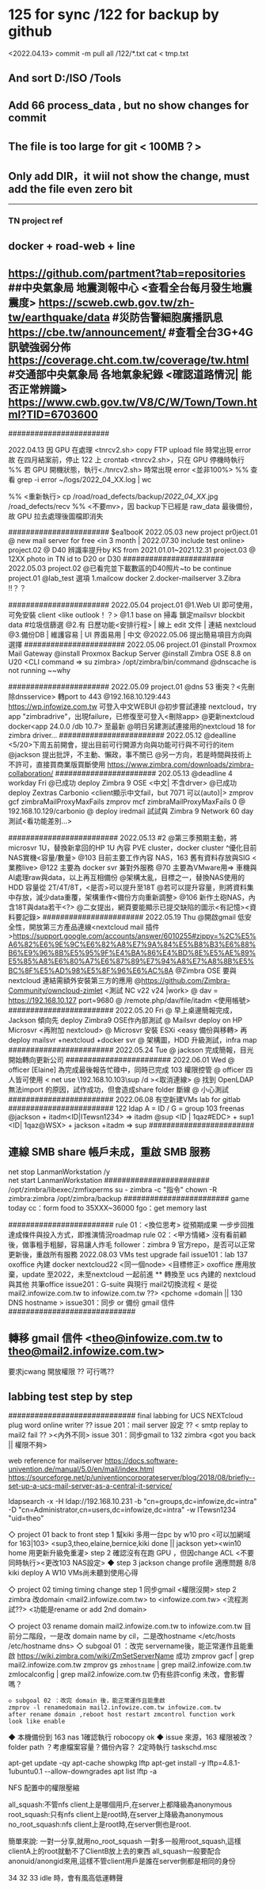 # 125 for sync /122 for backup by github

<2022.04.13>
commit -m pull all /122/*.txt
cat <<dog > tmp.txt

## And sort D:/ISO /Tools 
## Add 66 process_data , but no show changes for commit
## The file is too large for git < 100MB？>
## Only add DIR，it wiil not show the change, must add the file even zero bit

-----------------------------------------
### TN project ref
## docker + road-web + line
https://github.com/partment?tab=repositories
##中央氣象局 地震測報中心 <查看全台每月發生地震震度>
https://scweb.cwb.gov.tw/zh-tw/earthquake/data
#災防告警細胞廣播訊息
https://cbe.tw/announcement/
#查看全台3G+4G 訊號強弱分佈
https://coverage.cht.com.tw/coverage/tw.html
#交通部中央氣象局 各地氣象紀錄 <確認道路情況| 能否正常辨識>
https://www.cwb.gov.tw/V8/C/W/Town/Town.html?TID=6703600
-----------------------------------------

#######################

2022.04.13 
因 GPU 在處理 <tnrcv2.sh> copy FTP upload file 時常出現 error
故 在四月結案前，停止 122 上 crontab <tnrcv2.sh>，只在 GPU 停機時執行
%% 若 GPU 開機狀態，執行<./tnrcv2.sh> 時常出現 error <並非100%>
%% 查看 grep -i error ~/logs/2022_04_XX.log | wc

%% <重新執行> cp /road/road_defects/backup/*2022_04_XX*.jpg /road_defects/recv
%% <不要mv>，因 backup下已經是 raw_data 最後備份，故 GPU 拉去處理後圖檔即消失

#######################
$ea1booK
2022.05.03 new project
pr0ject.01  @ new mail server for free <in 3 month | 2022.07.30 include test online>
project.02  @ D40 辨識率提升by KS from 2021.01.01~2021.12.31
project.03  @ 12XX photo in TN id to D20 or D30
#######################
2022.05.03 
project.02  @已看完並下載數區的D40照片~to be continue
project.01  @lab_test 選項 1.mailcow docker 2.docker-mailserver 3.Zibra <JSJSS>!!？？

#######################
2022.05.04
project.01  @1.Web UI 即可使用，可免安裝 client <like outlook！？>
            @1.1 base on 掃毒<ClamAV> 鎖定mailsvr blockbit data #垃圾信篩選
		    @2.有 日歷功能<安排行程> | 線上 edit 文件 | 連結 nextcloud
		    @3.備份DB | 維護容易 | UI 界面易用  | 中文
		    @2022.05.06 提出簡易項目方向與選擇 <Jackson forgot>
#######################
2022.05.06
project.01  @install Proxmox Mail Gateway <PMG>
            @install Proxmox Backup Server <PBS>
		    @install Zimbra OSE 8.8 on U20 <CLI command => su zimbra>
		     /opt/zimbra/bin/command
		    @dnscache is not running ~~why

#######################
2022.05.09
project.01  @dns 53 衝突？<先刪除dnsservice> 轉port to 443
            @192.168.10.129:443 https://wp.infowize.com.tw 可登入中文WEBUI
		    @初步嘗試連接 nextcloud，try app "zimbradrive"，出現failure，已修復至可登入<刪除app>
		    @更新nextcloud docker<app 24.0.0 /db 10.7> 至最新
		    @明日另建測試連接用的nextcloud 18 for zimbra driver...
########################
2022.05.12  @dealline <5/20>下周五前開會，提出目前可行開源方向與功能可行與不可行的item
            @jackson  提出批評，不主動、懶政，事不關已
            @另一方向，若是時間與技術上不許可，直接買商業版買斷使用
https://www.zimbra.com/downloads/zimbra-collaboration/
#######################
202.05.13   @deadline 4 workday
Fri         @已成功 deploy Zimbra 9 OSE <中文| 不含drver>
			@已成功 deploy Zextras Carbonio <client顯示中文fail，but 7071 可以(auto)|>
				zmprov gcf zimbraMailProxyMaxFails
				zmprov mcf zimbraMailProxyMaxFails 0
			@ 192.168.10.129/carbonio
			@ deploy iredmail 試試與 Zimbra 9 Network 60 day 測試<看功能差別…>
			
#########################
2022.05.13 #2
     @第三季預期主動，將microsvr 1U，替換新拿回的HP 1U
     內容 PVE cluster<?/other>，docker cluster
     ^優化目前NAS實機<容量/數量>
	 @103 目前主要工作內容 NAS，163 舊有資料存放<cold>與SIG <業務live>
	 @122 主要為 docker svr 兼對外服務 <FTP=車機用/客戶用>
	 @70  主要為VMware用=> 車機與AI處理raw與data，以上再互相備份
	 @架構太亂，目標之一，替換NAS使用的HDD 容量從 2T/4T/8T，<是否>可以提升至18T
	 @若可以提升容量，則將資料集中存放，減少data重覆，架構重作<備份方向重新調整>
	 @106 <?>新作土砲NAS，內含18T與data若干<?>
	 @二女提出，網頁要能顯示已提交缺陷的圖示<有記憶><資料要記錄>
#######################
2022.05.19
Thu  @開啟gmail 低安全性，開放第三方產品連線<nextcloud mail 插件>https://support.google.com/accounts/answer/6010255#zippy=%2C%E5%A6%82%E6%9E%9C%E6%82%A8%E7%9A%84%E5%B8%B3%E6%88%B6%E9%96%8B%E5%95%9F%E4%BA%86%E4%BD%8E%E5%AE%89%E5%85%A8%E6%80%A7%E6%87%89%E7%94%A8%E7%A8%8B%E5%BC%8F%E5%AD%98%E5%8F%96%E6%AC%8A
     @Zimbra OSE 要與 nextcloud 連結需額外安裝第三方的應用<zimlet><owncloud-zimlet>
	 @https://github.com/Zimbra-Community/owncloud-zimlet <測試 NC v22 v24 |work>
	 @ dav = https://192.168.10.127 port=9680
	 @ /remote.php/dav/file/itadm   <使用帳號>
########################
2022.05.20 Fri
     @ 早上桌邊簡報完成，Jackson 傾向先 deploy Zimbra9 OSE作內部測試
     @ Mailsvr deploy on HP Microsvr <再附加 nextcloud><plus docker app>
	 @ Microsvr 安裝 ESXi <easy 備份與移轉> 再deploy mailsvr +nextcloud +docker svr
	 @ 架構圖，HDD 升級測試，infra map
########################
2022.05.24 Tue
     @ jackson 完成簡報，目光開始轉向更新公司
########################
2022.06.01 Wed
     @ officer [Elaine] 為完成最後報告忙碌中，同時已完成 103 權限控管
	 @ officer 四人皆可使用 < net use \\192.168.10.103\sup /d ><取消連線>
	 @ 找到 OpenLDAP 無法import 的原因，試作成功，但會造成share folder 斷線
	 @ 小心測試
########################
2022.06.08 有空新建VMs lab for gitlab
########################
122 ldap  A = ID / G = group 
103 freenas <local account to share folder>
@jackson<ID> + itadm<ID|ITewsn1234> => itadm <group>
@sup <ID | 1qaz#EDC> + sup1 <ID| 1qaz@WSX> + jackson +itadm => sup <group>
########################
## 連線 SMB share 帳戶未成，重啟 SMB 服務
net stop LanmanWorkstation /y  
net start LanmanWorkstation
########################
/opt/zimbra/libexec/zmfixperms
su - zimbra -c "指令"
chown -R zimbra:zimbra /opt/zimbra/backup
########################
game today
cc：form food to 35XXX~36000
fgo：get memory last

########################
rule 01：<換位思考> 從預期成果 一步步回推達成條件與投入方式，即推演情況roadmap <tree>
rule 02：<甲方情緒> 沒有看前顧後，做事粗手粗腳，容易讓人炸毛
follower：zimbra 9 官方repo，是否可以正常更新後，重啟所有服務
2022.08.03 VMs test upgrade fail
issue101：lab 137 oxoffice 內建 docker nextcloud22 <同一個node> <目標修正>
          oxoffice 應用放棄，update 至2022，未至nextcloud 一起前進
		  ** 轉換至 ucs 內建的 nextcloud 與其他 共筆office 
issue201：G-suite 與現行 mail2切換流程
< 是從 mail2.infowize.com.tw to infowize.com.tw ??> <pchome =domain || 130 DNS hostname >
issue301：同步 or 備份 gmail 信件
#############################
## 轉移 gmail 信件 <theo@infowize.com.tw  to theo@mail2.infowize.com.tw> 
   要求jcwang 開放權限 ?? 可行嗎??
## labbing test step by step
#############################
final labbing for  UCS NEXTcloud plug word online writer ??
issue 201：mail server 設定 ?? < smtp replay to mail2 fail ?? ><內外不同>
issue 301：同步gmail to 132 zimbra <labbing><gsuite two step auth need to open>
<got you back || 權限不夠>
 
web reference for mailserver
https://docs.software-univention.de/manual/5.0/en/mail/index.html
https://sourceforge.net/p/univentioncorporateserver/blog/2018/08/briefly--set-up-a-ucs-mail-server-as-a-central-it-service/

ldapsearch -x -H ldap://192.168.10.231 -b "cn=groups,dc=infowize,dc=intra" -D "cn=Administrator,cn=users,dc=infowize,dc=intra" -w ITewsn1234 "uid=theo"

◇  project 01 back to front
	step 1 幫kiki 多用一台pc by w10 pro <可以加網域 for 163|103> <mstsc>
	<sup3,theo,elaine,bernice,kiki done || jackson yet><win10 home 用更新升級免重灌>
	step 2 確認沒有在跑 GPU <by NFS>，但因change ACL <不要同時執行><更改103 NAS設定>
	◆ step 3 jackson change profile 適應問題 8/8 kiki deploy A W10 VMs尚未聽到使用心得

◇ project 02 timing timing change
	step 1 同步gmail <權限沒開>
	step 2 zimbra 改domain <mail2.infowize.com.tw> to <infowize.com.tw>
	<流程測試??> <功能是rename or add 2nd domain>

◇ project 03 <zimbra9 OSE> rename domain mail2.infowize.com.tw to infowize.com.tw
目前分二階段，一是改 domain name by cil，二是改hostname </etc/hosts /etc/hostname dns>
	◇ subgoal 01 ：改完 servername後，能正常運作且能重啟
	https://wiki.zimbra.com/wiki/ZmSetServerName  成功
	zmprov gacf | grep mail2.infowize.com.tw
	zmprov gs `zmhostname` | grep mail2.infowize.com.tw
	zmlocalconfig | grep mail2.infowize.com.tw
	仍有些許config 未改，會影響嗎？
	
	◇ subgoal 02 ：改完 domain 後，能正常運作且能重啟
	zmprov -l renamedomain mail2.infowize.com.tw infowize.com.tw
	after rename domain ,reboot host restart zmcontrol function work
	look like enable


◆ 本機備份到 163 nas
1確認執行 robocopy ok
◆ issue 來源，163 權限被改？folder path ？考慮檔案容量？備份內容？
2定時執行 taskschd.msc

  apt-get update -qy
  apt-cache showpkg lftp
  apt-get install -y lftp=4.8.1-1ubuntu0.1 --allow-downgrades
  apt list lftp -a
 
NFS 配置中的權限壓縮

all_squash:不管nfs client上是哪個用戶,在server上都降級為anonymous
root_squash:只有nfs client上是root時,在server上降級為anonymous
no_root_squash:nfs client上是root時,在server側也是root.

簡單來說:
一對一分享,就用no_root_squash
一對多一般用root_squash,這樣clientA上的root就動不了ClientB放上去的東西
all_squash一般要配合anonuid/anongid來用,這樣不管client用戶是誰在server側都是相同的身份

34 32 33 
idle 時，會有風高低運轉聲


